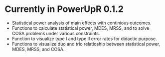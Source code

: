 # Currently in PowerUpR 0.1.2
 - Statistical power analysis of main effects 
 with continious outcomes. 
 - Functions to calculate statistical power, MDES, MRSS,
 and to solve COSA problems under various constraints.
 - Function to visualize type I and type II
 error rates for didactic purpose. 
 - Functions to visualize duo and trio relatioship
 between statistical power, MDES, MRSS, and COSA. 
 
 
